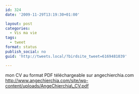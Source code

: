 ```yaml
---
id: 324
date: '2009-11-29T13:19:30+01:00'

layout: post
categories:
  - Vis ma vie
tags:
  - tweet
format: status
publish_social: no
guid: 'http://tweets.local/?birdsite_tweet=6169481039'

---
```


mon CV au format PDF téléchargeable sur angechierchia.com http://www.angechierchia.com/site/wp-content/uploads/AngeChierchia\_CV.pdf